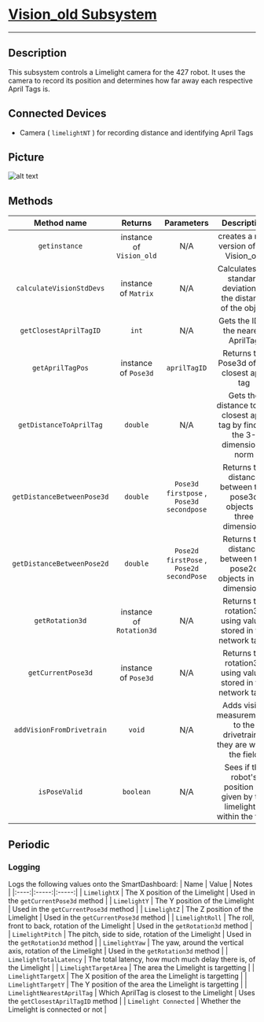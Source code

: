 # [Vision_old Subsystem](https://github.com/RoboLancers/FRC427-Main-2024/blob/main/src/main/java/frc/robot/subsystems/vision/Vision_old.java)

---

## Description

This subsystem controls a Limelight camera for the 427 robot. It uses the camera to record its position and determines how far away each respective April Tags is.

## Connected Devices
- Camera ( `limelightNT` ) for recording distance and identifying April Tags

## Picture

![alt text](https://cdn.andymark.com/product_images/limelight-3/63ceb4499a4720101863db46/zoom.jpg?c=1674490953 "Limelight")

## Methods

|Method name |Returns     |Parameters  |Description |
|:----------:|:----------:|:----------:|:----------:|
| `getinstance` | instance of `Vision_old` | N/A | creates a new version of the Vision_old |
| `calculateVisionStdDevs` | instance of `Matrix` | N/A | Calculates the standard deviation of the distance of the object |
| `getClosestAprilTagID` | `int` | N/A | Gets the ID of the nearest AprilTag |
| `getAprilTagPos` | instance of `Pose3d` | `aprilTagID` | Returns the Pose3d of the closest april tag |
| `getDistanceToAprilTag` | `double` | N/A | Gets the distance to the closest april tag by finding the 3-dimensional norm |
| `getDistanceBetweenPose3d` | `double` | `Pose3d firstpose` , `Pose3d secondpose` | Returns the distance between two pose3d objects in three dimensions |
| `getDistanceBetweenPose2d` | `double` | `Pose2d firstPose` , `Pose2d secondPose` | Returns the distance between two pose2d objects in two dimensions |
| `getRotation3d` | instance of `Rotation3d` | N/A | Returns the rotation3d using values stored in the network table |
| `getCurrentPose3d` | instance of `Pose3d` | N/A |  Returns the rotation3d using values stored in the network table |
| `addVisionFromDrivetrain` | `void` | N/A | Adds vision measurements to the drivetrain if they are within the field |
| `isPoseValid` | `boolean` | N/A | Sees if the robot's position as given by the limelight is within the field |


## Periodic

### Logging
Logs the following values onto the SmartDashboard:
| Name | Value | Notes |
|:----:|:-----:|:-----:|
| `LimelightX` | The X position of the Limelight | Used in the `getCurrentPose3d` method |
| `LimelightY` | The Y position of the Limelight | Used in the `getCurrentPose3d` method |
| `LimelightZ` | The Z position of the Limelight | Used in the `getCurrentPose3d` method |
| `LimelightRoll` | The roll, front to back, rotation of the Limelight | Used in the `getRotation3d` method |
| `LimelightPitch` | The pitch, side to side, rotation of the Limelight | Used in the `getRotation3d` method |
| `LimelightYaw` | The yaw, around the vertical axis, rotation of the Limelight | Used in the `getRotation3d` method |
| `LimelightTotalLatency` | The total latency, how much much delay there is, of the Limelight |
| `LimelightTargetArea` | The area the Limelight is targetting |
| `LimelightTargetX` | The X position of the area the Limelight is targetting |
| `LimelightTargetY` | The Y position of the area the Limelight is targetting |
| `LimelightNearestAprilTag` | Which AprilTag is closest to the Limelight | Uses the `getClosestAprilTagID` method |
| `Limelight Connected` | Whether the Limelight is connected or not |